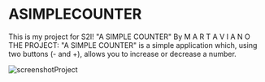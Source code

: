 # ASIMPLECOUNTER

This is my project for S2I!
"A SIMPLE COUNTER"
By M A R T A V I A N O
THE PROJECT: "A SIMPLE COUNTER" is a simple application which, using two buttons (- and +), allows you to increase or decrease a number.



![screenshotProject](https://user-images.githubusercontent.com/101093588/167423475-844f5658-c8c6-4df5-8c3d-202e021bbc54.png)
